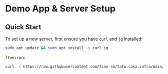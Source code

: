 # Demo App & Server Setup

## Quick Start
To set up a new server, first ensure you have `curl` and `jq` installed:
```bash
sudo apt update && sudo apt install -y curl jq
```

Then run:
```bash
curl -s https://raw.githubusercontent.com/finn-rm/tafu.casa.infra/main/scripts/setup.sh | sudo bash -s -- $(curl -s https://api.github.com/repos/finn-rm/tafu.casa.infra/contents/playbooks/standard-server-setup.yml | jq -r '.download_url')
```